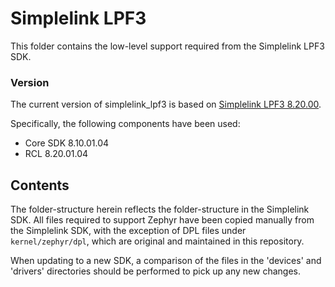 # Simplelink LPF3

This folder contains the low-level support required from the
Simplelink LPF3 SDK.

### Version

The current version of simplelink_lpf3 is based on
[Simplelink LPF3 8.20.00](https://www.ti.com/tool/download/SIMPLELINK-LOWPOWER-F3-SDK/).

Specifically, the following components have been used:
- Core SDK 8.10.01.04
- RCL 8.20.01.04

## Contents

The folder-structure herein reflects the folder-structure in the
Simplelink SDK. All files required to support Zephyr have been copied
manually from the Simplelink SDK, with the exception of DPL files under
`kernel/zephyr/dpl`, which are original and maintained in this repository.

When updating to a new SDK, a comparison of the files in the 'devices'
and 'drivers' directories should be performed to pick up any new changes.
